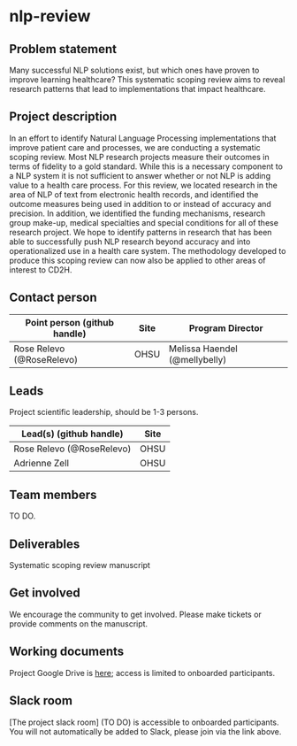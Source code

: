 # nlp-review

## Problem statement
Many successful NLP solutions exist, but which ones have proven to improve learning healthcare? This systematic scoping review aims to reveal research patterns that lead to implementations that impact healthcare. 

## Project description

In an effort to identify Natural Language Processing implementations that improve patient care and processes, we are conducting a systematic scoping review.  Most NLP research projects measure their outcomes in terms of fidelity to a gold standard.  While this is a necessary component to a NLP system it is not sufficient to answer whether or not NLP is adding value to a health care process.  For this review, we located research in the area of NLP of text from electronic health records, and identified the outcome measures being used in addition to or instead of accuracy and precision.  In addition, we identified the funding mechanisms, research group make-up, medical specialties and special conditions for all of these research project.  We hope to identify patterns in research that has been able to successfully push NLP research beyond accuracy and into operationalized use in a health care system.  The methodology developed to produce this scoping review can now also be applied to other areas of interest to CD2H.

## Contact person

Point person (github handle) | Site | Program Director
----------|--------------|---------------
Rose Relevo (@RoseRelevo) | OHSU | Melissa Haendel (@mellybelly)

## Leads 

Project scientific leadership, should be 1-3 persons. 

Lead(s) (github handle) | Site
----------|--------------|
Rose Relevo (@RoseRelevo) | OHSU 
Adrienne Zell | OHSU 


## Team members 

TO DO.

## Deliverables
Systematic scoping review manuscript

## Get involved
We encourage the community to get involved. Please make tickets or provide comments on the manuscript. 

## Working documents

Project Google Drive is [here](https://drive.google.com/drive/folders/1mTeN9IXa78dQlkbpHudBfZWC0U2qL4yv); access is limited to onboarded participants. 

## Slack room
[The project slack room] (TO DO) is accessible to onboarded participants. You will not automatically be added to Slack, please join via the link above.

